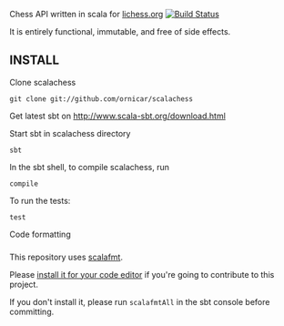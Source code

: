 Chess API written in scala for [lichess.org](https://lichess.org) [![Build Status](https://travis-ci.org/ornicar/scalachess.svg?branch=master)](https://travis-ci.org/ornicar/scalachess)

It is entirely functional, immutable, and free of side effects.

INSTALL
-------

Clone scalachess

    git clone git://github.com/ornicar/scalachess

Get latest sbt on http://www.scala-sbt.org/download.html

Start sbt in scalachess directory

    sbt

In the sbt shell, to compile scalachess, run

    compile

To run the tests:

    test

Code formatting
###

This repository uses [scalafmt](https://scalameta.org/scalafmt/).

Please [install it for your code editor](https://scalameta.org/scalafmt/docs/installation.html)
if you're going to contribute to this project.

If you don't install it, please run `scalafmtAll` in the sbt console before committing.
